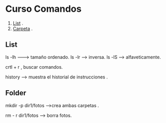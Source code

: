 # Curso Comandos

1. [List](#list) .
2. [Carpeta](#folder) .

## List
<a name="list">
ls -lh  ---> tamaño ordenado.
ls -lr  --> inversa.
ls -lS  --> alfaveticamente.

crtl + r , buscar comandos.

history --> muestra el historial de instrucciones .
</a>

## Folder
<a name="folder">
  
mkdir -p dir1/fotos   -->crea ambas carpetas .

rm - r dir1/fotos  --> borra fotos.
</a>
